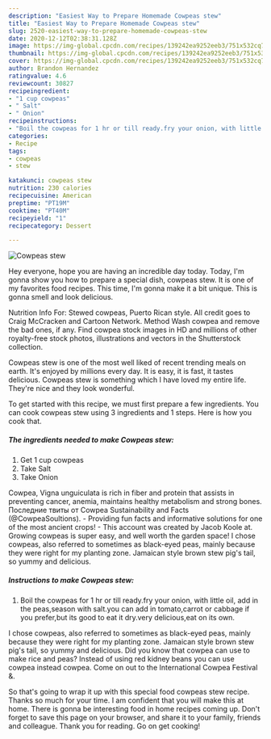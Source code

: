 ```yaml
---
description: "Easiest Way to Prepare Homemade Cowpeas stew"
title: "Easiest Way to Prepare Homemade Cowpeas stew"
slug: 2520-easiest-way-to-prepare-homemade-cowpeas-stew
date: 2020-12-12T02:38:31.128Z
image: https://img-global.cpcdn.com/recipes/139242ea9252eeb3/751x532cq70/cowpeas-stew-recipe-main-photo.jpg
thumbnail: https://img-global.cpcdn.com/recipes/139242ea9252eeb3/751x532cq70/cowpeas-stew-recipe-main-photo.jpg
cover: https://img-global.cpcdn.com/recipes/139242ea9252eeb3/751x532cq70/cowpeas-stew-recipe-main-photo.jpg
author: Brandon Hernandez
ratingvalue: 4.6
reviewcount: 30827
recipeingredient:
- "1 cup cowpeas"
- " Salt"
- " Onion"
recipeinstructions:
- "Boil the cowpeas for 1 hr or till ready.fry your onion, with little oil, add in the peas,season with salt.you can add in tomato,carrot or cabbage if you prefer,but its good to eat it dry.very delicious,eat on its own."
categories:
- Recipe
tags:
- cowpeas
- stew

katakunci: cowpeas stew 
nutrition: 230 calories
recipecuisine: American
preptime: "PT19M"
cooktime: "PT40M"
recipeyield: "1"
recipecategory: Dessert

---
```



![Cowpeas stew](https://img-global.cpcdn.com/recipes/139242ea9252eeb3/751x532cq70/cowpeas-stew-recipe-main-photo.jpg)

Hey everyone, hope you are having an incredible day today. Today, I'm gonna show you how to prepare a special dish, cowpeas stew. It is one of my favorites food recipes. This time, I'm gonna make it a bit unique. This is gonna smell and look delicious.

Nutrition Info For: Stewed cowpeas, Puerto Rican style. All credit goes to Craig McCracken and Cartoon Network. Method Wash cowpea and remove the bad ones, if any. Find cowpea stock images in HD and millions of other royalty-free stock photos, illustrations and vectors in the Shutterstock collection.

Cowpeas stew is one of the most well liked of recent trending meals on earth. It's enjoyed by millions every day. It is easy, it is fast, it tastes delicious. Cowpeas stew is something which I have loved my entire life. They're nice and they look wonderful.


To get started with this recipe, we must first prepare a few ingredients. You can cook cowpeas stew using 3 ingredients and 1 steps. Here is how you cook that.

<!--inarticleads1-->

##### The ingredients needed to make Cowpeas stew:

1. Get 1 cup cowpeas
1. Take  Salt
1. Take  Onion


Cowpea, Vigna unguiculata is rich in fiber and protein that assists in preventing cancer, anemia, maintains healthy metabolism and strong bones. Последние твиты от Cowpea Sustainability and Facts (@CowpeaSoultions). - Providing fun facts and informative solutions for one of the most ancient crops! - This account was created by Jacob Koole at. Growing cowpeas is super easy, and well worth the garden space! I chose cowpeas, also referred to sometimes as black-eyed peas, mainly because they were right for my planting zone. Jamaican style brown stew pig&#39;s tail, so yummy and delicious. 

<!--inarticleads2-->

##### Instructions to make Cowpeas stew:

1. Boil the cowpeas for 1 hr or till ready.fry your onion, with little oil, add in the peas,season with salt.you can add in tomato,carrot or cabbage if you prefer,but its good to eat it dry.very delicious,eat on its own.


I chose cowpeas, also referred to sometimes as black-eyed peas, mainly because they were right for my planting zone. Jamaican style brown stew pig&#39;s tail, so yummy and delicious. Did you know that cowpea can use to make rice and peas? Instead of using red kidney beans you can use cowpea instead cowpea. Come on out to the International Cowpea Festival &amp;. 

So that's going to wrap it up with this special food cowpeas stew recipe. Thanks so much for your time. I am confident that you will make this at home. There is gonna be interesting food in home recipes coming up. Don't forget to save this page on your browser, and share it to your family, friends and colleague. Thank you for reading. Go on get cooking!
